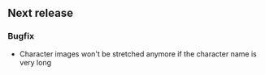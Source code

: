 ## Next release

### Bugfix
- Character images won't be stretched anymore if the character name is very long

